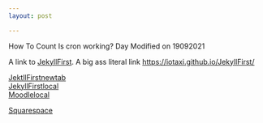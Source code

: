 ```yaml
---
layout: post

---
```


How To Count
Is cron working?
Day 
Modified on 19092021


A link to [JekyllFirst](https://iotaxi.github.io/JekyllFirst/). A big ass literal link <https://iotaxi.github.io/JekyllFirst/>

<a href="https://iotaxi.github.io/JekyllFirst/" target="_blank">JektllFirstnewtab</a>  
<a href="http://localhost:4000/JekyllFirst/" target="_blank">JekyllFirstlocal</a>  
<a href="http://localhost/my/" target="_blank">Moodlelocal</a>


<a href="www.squarespace.com" target="_blank">Squarespace</a>